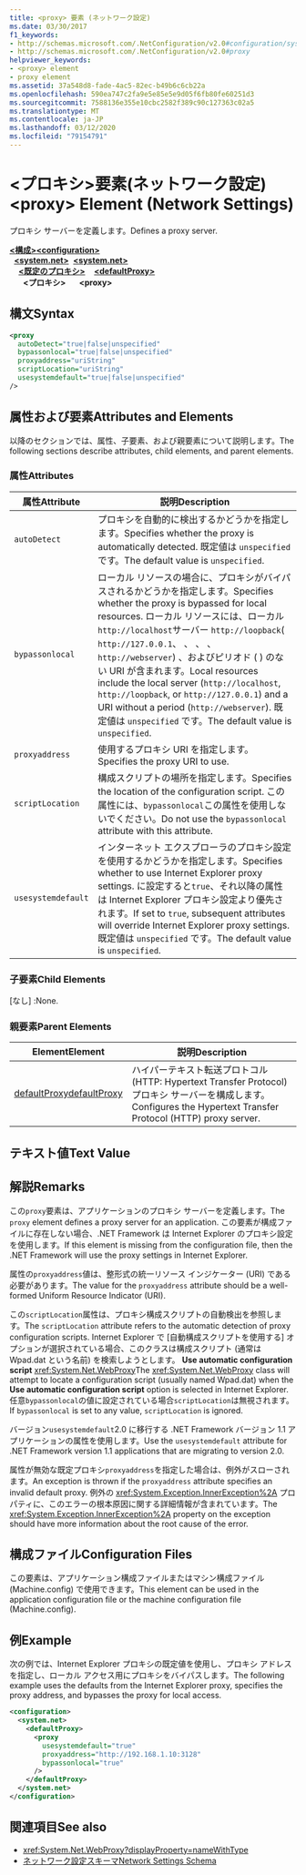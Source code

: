 ```yaml
---
title: <proxy> 要素 (ネットワーク設定)
ms.date: 03/30/2017
f1_keywords:
- http://schemas.microsoft.com/.NetConfiguration/v2.0#configuration/system.net/defaultProxy/proxy
- http://schemas.microsoft.com/.NetConfiguration/v2.0#proxy
helpviewer_keywords:
- <proxy> element
- proxy element
ms.assetid: 37a548d8-fade-4ac5-82ec-b49b6c6cb22a
ms.openlocfilehash: 590ea747c2fa9e5e85e5e9d05f6fb80fe60251d3
ms.sourcegitcommit: 7588136e355e10cbc2582f389c90c127363c02a5
ms.translationtype: MT
ms.contentlocale: ja-JP
ms.lasthandoff: 03/12/2020
ms.locfileid: "79154791"
---
```

# <a name="proxy-element-network-settings"></a><span data-ttu-id="f5b9a-102">\<プロキシ>要素(ネットワーク設定)</span><span class="sxs-lookup"><span data-stu-id="f5b9a-102">\<proxy> Element (Network Settings)</span></span>
<span data-ttu-id="f5b9a-103">プロキシ サーバーを定義します。</span><span class="sxs-lookup"><span data-stu-id="f5b9a-103">Defines a proxy server.</span></span>  

<span data-ttu-id="f5b9a-104">[**\<構成>**](../configuration-element.md)</span><span class="sxs-lookup"><span data-stu-id="f5b9a-104">[**\<configuration>**](../configuration-element.md)</span></span>\
<span data-ttu-id="f5b9a-105">&nbsp;&nbsp;[**\<system.net>**](system-net-element-network-settings.md)</span><span class="sxs-lookup"><span data-stu-id="f5b9a-105">&nbsp;&nbsp;[**\<system.net>**](system-net-element-network-settings.md)</span></span>\
<span data-ttu-id="f5b9a-106">&nbsp;&nbsp;&nbsp;&nbsp;[**\<既定のプロキシ>**](defaultproxy-element-network-settings.md)</span><span class="sxs-lookup"><span data-stu-id="f5b9a-106">&nbsp;&nbsp;&nbsp;&nbsp;[**\<defaultProxy>**](defaultproxy-element-network-settings.md)</span></span>\
<span data-ttu-id="f5b9a-107">&nbsp;&nbsp;&nbsp;&nbsp;&nbsp;&nbsp;**\<プロキシ>**</span><span class="sxs-lookup"><span data-stu-id="f5b9a-107">&nbsp;&nbsp;&nbsp;&nbsp;&nbsp;&nbsp;**\<proxy>**</span></span>

## <a name="syntax"></a><span data-ttu-id="f5b9a-108">構文</span><span class="sxs-lookup"><span data-stu-id="f5b9a-108">Syntax</span></span>  
  
```xml  
<proxy
  autoDetect="true|false|unspecified"
  bypassonlocal="true|false|unspecified"
  proxyaddress="uriString"
  scriptLocation="uriString"
  usesystemdefault="true|false|unspecified"
/>
```  
  
## <a name="attributes-and-elements"></a><span data-ttu-id="f5b9a-109">属性および要素</span><span class="sxs-lookup"><span data-stu-id="f5b9a-109">Attributes and Elements</span></span>  
 <span data-ttu-id="f5b9a-110">以降のセクションでは、属性、子要素、および親要素について説明します。</span><span class="sxs-lookup"><span data-stu-id="f5b9a-110">The following sections describe attributes, child elements, and parent elements.</span></span>  
  
### <a name="attributes"></a><span data-ttu-id="f5b9a-111">属性</span><span class="sxs-lookup"><span data-stu-id="f5b9a-111">Attributes</span></span>  
  
|<span data-ttu-id="f5b9a-112">**属性**</span><span class="sxs-lookup"><span data-stu-id="f5b9a-112">**Attribute**</span></span>|<span data-ttu-id="f5b9a-113">**説明**</span><span class="sxs-lookup"><span data-stu-id="f5b9a-113">**Description**</span></span>|  
|-------------------|---------------------|  
|`autoDetect`|<span data-ttu-id="f5b9a-114">プロキシを自動的に検出するかどうかを指定します。</span><span class="sxs-lookup"><span data-stu-id="f5b9a-114">Specifies whether the proxy is automatically detected.</span></span> <span data-ttu-id="f5b9a-115">既定値は `unspecified` です。</span><span class="sxs-lookup"><span data-stu-id="f5b9a-115">The default value is `unspecified`.</span></span>|  
|`bypassonlocal`|<span data-ttu-id="f5b9a-116">ローカル リソースの場合に、プロキシがバイパスされるかどうかを指定します。</span><span class="sxs-lookup"><span data-stu-id="f5b9a-116">Specifies whether the proxy is bypassed for local resources.</span></span> <span data-ttu-id="f5b9a-117">ローカル リソースには、ローカル`http://localhost`サーバー `http://loopback`( `http://127.0.0.1`、 、 、 、`http://webserver`) 、およびピリオド ( ) のない URI が含まれます。</span><span class="sxs-lookup"><span data-stu-id="f5b9a-117">Local resources include the local server (`http://localhost`, `http://loopback`, or `http://127.0.0.1`) and a URI without a period (`http://webserver`).</span></span> <span data-ttu-id="f5b9a-118">既定値は `unspecified` です。</span><span class="sxs-lookup"><span data-stu-id="f5b9a-118">The default value is `unspecified`.</span></span>|  
|`proxyaddress`|<span data-ttu-id="f5b9a-119">使用するプロキシ URI を指定します。</span><span class="sxs-lookup"><span data-stu-id="f5b9a-119">Specifies the proxy URI to use.</span></span>|  
|`scriptLocation`|<span data-ttu-id="f5b9a-120">構成スクリプトの場所を指定します。</span><span class="sxs-lookup"><span data-stu-id="f5b9a-120">Specifies the location of the configuration script.</span></span> <span data-ttu-id="f5b9a-121">この属性には、`bypassonlocal`この属性を使用しないでください。</span><span class="sxs-lookup"><span data-stu-id="f5b9a-121">Do not use the `bypassonlocal` attribute with this attribute.</span></span> |  
|`usesystemdefault`|<span data-ttu-id="f5b9a-122">インターネット エクスプローラのプロキシ設定を使用するかどうかを指定します。</span><span class="sxs-lookup"><span data-stu-id="f5b9a-122">Specifies whether to use Internet Explorer proxy settings.</span></span> <span data-ttu-id="f5b9a-123">に設定すると`true`、それ以降の属性は Internet Explorer プロキシ設定より優先されます。</span><span class="sxs-lookup"><span data-stu-id="f5b9a-123">If set to `true`, subsequent attributes will override Internet Explorer proxy settings.</span></span> <span data-ttu-id="f5b9a-124">既定値は `unspecified` です。</span><span class="sxs-lookup"><span data-stu-id="f5b9a-124">The default value is `unspecified`.</span></span>|  
  
### <a name="child-elements"></a><span data-ttu-id="f5b9a-125">子要素</span><span class="sxs-lookup"><span data-stu-id="f5b9a-125">Child Elements</span></span>  
 <span data-ttu-id="f5b9a-126">[なし] :</span><span class="sxs-lookup"><span data-stu-id="f5b9a-126">None.</span></span>  
  
### <a name="parent-elements"></a><span data-ttu-id="f5b9a-127">親要素</span><span class="sxs-lookup"><span data-stu-id="f5b9a-127">Parent Elements</span></span>  
  
|<span data-ttu-id="f5b9a-128">**Element**</span><span class="sxs-lookup"><span data-stu-id="f5b9a-128">**Element**</span></span>|<span data-ttu-id="f5b9a-129">**説明**</span><span class="sxs-lookup"><span data-stu-id="f5b9a-129">**Description**</span></span>|  
|-----------------|---------------------|  
|[<span data-ttu-id="f5b9a-130">defaultProxy</span><span class="sxs-lookup"><span data-stu-id="f5b9a-130">defaultProxy</span></span>](defaultproxy-element-network-settings.md)|<span data-ttu-id="f5b9a-131">ハイパーテキスト転送プロトコル (HTTP: Hypertext Transfer Protocol) プロキシ サーバーを構成します。</span><span class="sxs-lookup"><span data-stu-id="f5b9a-131">Configures the Hypertext Transfer Protocol (HTTP) proxy server.</span></span>|  
  
## <a name="text-value"></a><span data-ttu-id="f5b9a-132">テキスト値</span><span class="sxs-lookup"><span data-stu-id="f5b9a-132">Text Value</span></span>  
  
## <a name="remarks"></a><span data-ttu-id="f5b9a-133">解説</span><span class="sxs-lookup"><span data-stu-id="f5b9a-133">Remarks</span></span>  
 <span data-ttu-id="f5b9a-134">この`proxy`要素は、アプリケーションのプロキシ サーバーを定義します。</span><span class="sxs-lookup"><span data-stu-id="f5b9a-134">The `proxy` element defines a proxy server for an application.</span></span> <span data-ttu-id="f5b9a-135">この要素が構成ファイルに存在しない場合、.NET Framework は Internet Explorer のプロキシ設定を使用します。</span><span class="sxs-lookup"><span data-stu-id="f5b9a-135">If this element is missing from the configuration file, then the .NET Framework will use the proxy settings in Internet Explorer.</span></span>  
  
 <span data-ttu-id="f5b9a-136">属性の`proxyaddress`値は、整形式の統一リソース インジケーター (URI) である必要があります。</span><span class="sxs-lookup"><span data-stu-id="f5b9a-136">The value for the `proxyaddress` attribute should be a well-formed Uniform Resource Indicator (URI).</span></span>  
  
 <span data-ttu-id="f5b9a-137">この`scriptLocation`属性は、プロキシ構成スクリプトの自動検出を参照します。</span><span class="sxs-lookup"><span data-stu-id="f5b9a-137">The `scriptLocation` attribute refers to the automatic detection of proxy configuration scripts.</span></span> <span data-ttu-id="f5b9a-138">Internet Explorer で [自動構成スクリプトを使用する] オプションが選択されている場合、このクラスは構成スクリプト (通常は Wpad.dat という名前) を検索しようとします。 **Use automatic configuration script** <xref:System.Net.WebProxy></span><span class="sxs-lookup"><span data-stu-id="f5b9a-138">The <xref:System.Net.WebProxy> class will attempt to locate a configuration script (usually named Wpad.dat) when the **Use automatic configuration script** option is selected in Internet Explorer.</span></span> <span data-ttu-id="f5b9a-139">任意`bypassonlocal`の値に設定されている場合`scriptLocation`は無視されます。</span><span class="sxs-lookup"><span data-stu-id="f5b9a-139">If `bypassonlocal` is set to any value, `scriptLocation` is ignored.</span></span>
  
 <span data-ttu-id="f5b9a-140">バージョン`usesystemdefault`2.0 に移行する .NET Framework バージョン 1.1 アプリケーションの属性を使用します。</span><span class="sxs-lookup"><span data-stu-id="f5b9a-140">Use the `usesystemdefault` attribute for .NET Framework version 1.1 applications that are migrating to version 2.0.</span></span>  
  
 <span data-ttu-id="f5b9a-141">属性が無効な既定プロキシ`proxyaddress`を指定した場合は、例外がスローされます。</span><span class="sxs-lookup"><span data-stu-id="f5b9a-141">An exception is thrown if the `proxyaddress` attribute specifies an invalid default proxy.</span></span> <span data-ttu-id="f5b9a-142">例外の <xref:System.Exception.InnerException%2A> プロパティに、このエラーの根本原因に関する詳細情報が含まれています。</span><span class="sxs-lookup"><span data-stu-id="f5b9a-142">The <xref:System.Exception.InnerException%2A> property on the exception should have more information about the root cause of the error.</span></span>  
  
## <a name="configuration-files"></a><span data-ttu-id="f5b9a-143">構成ファイル</span><span class="sxs-lookup"><span data-stu-id="f5b9a-143">Configuration Files</span></span>  
 <span data-ttu-id="f5b9a-144">この要素は、アプリケーション構成ファイルまたはマシン構成ファイル (Machine.config) で使用できます。</span><span class="sxs-lookup"><span data-stu-id="f5b9a-144">This element can be used in the application configuration file or the machine configuration file (Machine.config).</span></span>  
  
## <a name="example"></a><span data-ttu-id="f5b9a-145">例</span><span class="sxs-lookup"><span data-stu-id="f5b9a-145">Example</span></span>  
 <span data-ttu-id="f5b9a-146">次の例では、Internet Explorer プロキシの既定値を使用し、プロキシ アドレスを指定し、ローカル アクセス用にプロキシをバイパスします。</span><span class="sxs-lookup"><span data-stu-id="f5b9a-146">The following example uses the defaults from the Internet Explorer proxy, specifies the proxy address, and bypasses the proxy for local access.</span></span>  
  
```xml  
<configuration>  
  <system.net>  
    <defaultProxy>  
      <proxy  
        usesystemdefault="true"  
        proxyaddress="http://192.168.1.10:3128"  
        bypassonlocal="true"  
      />  
    </defaultProxy>  
  </system.net>  
</configuration>  
```  
  
## <a name="see-also"></a><span data-ttu-id="f5b9a-147">関連項目</span><span class="sxs-lookup"><span data-stu-id="f5b9a-147">See also</span></span>

- <xref:System.Net.WebProxy?displayProperty=nameWithType>
- [<span data-ttu-id="f5b9a-148">ネットワーク設定スキーマ</span><span class="sxs-lookup"><span data-stu-id="f5b9a-148">Network Settings Schema</span></span>](index.md)
